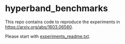 # hyperband_benchmarks

This repo contains code to reproduce the experiments in <https://arxiv.org/abs/1603.06560>.

Please start with [experiments_readme.txt](experiments_readme.txt).
